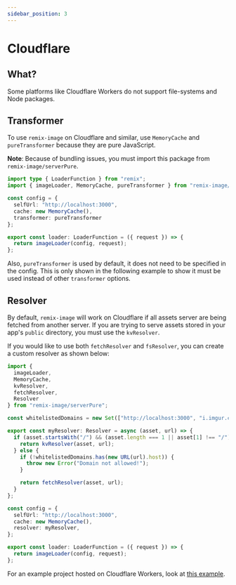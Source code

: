 ```yaml
---
sidebar_position: 3
---
```


# Cloudflare

## What?
Some platforms like Cloudflare Workers do not support file-systems and Node packages.

## Transformer
To use `remix-image` on Cloudflare and similar, use `MemoryCache` and `pureTransformer` because they are pure JavaScript.

**Note**: Because of bundling issues, you must import this package from `remix-image/serverPure`.

```typescript jsx
import type { LoaderFunction } from "remix";
import { imageLoader, MemoryCache, pureTransformer } from "remix-image/serverPure";

const config = {
  selfUrl: "http://localhost:3000",
  cache: new MemoryCache(),
  transformer: pureTransformer
};

export const loader: LoaderFunction = ({ request }) => {
  return imageLoader(config, request);
};
```
Also, `pureTransformer` is used by default, it does not need to be specified in the config.
This is only shown in the following example to show it must be used instead of other `transformer` options.


## Resolver
By default, `remix-image` will work on Cloudflare if all assets server are being fetched from another server.
If you are trying to serve assets stored in your app's `public` directory, you must use the `kvResolver`.

If you would like to use both `fetchResolver` and `fsResolver`, you can create a custom resolver as shown below:
```typescript jsx
import {
  imageLoader,
  MemoryCache,
  kvResolver,
  fetchResolver,
  Resolver
} from "remix-image/serverPure";

const whitelistedDomains = new Set(["http://localhost:3000", "i.imgur.com"]);

export const myResolver: Resolver = async (asset, url) => {
  if (asset.startsWith("/") && (asset.length === 1 || asset[1] !== "/")) {
    return kvResolver(asset, url);
  } else {
    if (!whitelistedDomains.has(new URL(url).host)) {
      throw new Error("Domain not allowed!");
    }

    return fetchResolver(asset, url);
  }
};

const config = {
  selfUrl: "http://localhost:3000",
  cache: new MemoryCache(),
  resolver: myResolver,
};

export const loader: LoaderFunction = ({ request }) => {
  return imageLoader(config, request);
};
```

For an example project hosted on Cloudflare Workers, look at [this example](https://github.com/Josh-McFarlin/remix-image/tree/master/examples/cloudflare).
